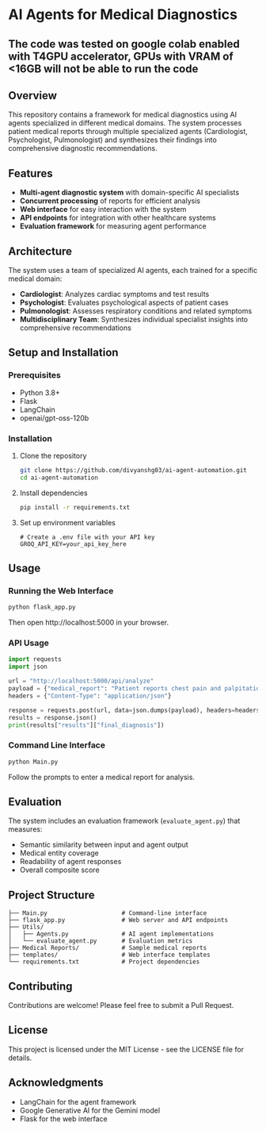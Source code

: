 # AI Agents for Medical Diagnostics
## The code was tested on google colab enabled with T4GPU accelerator,  GPUs with VRAM of <16GB will not be able to run the code 
## Overview
This repository contains a framework for medical diagnostics using AI agents specialized in different medical domains. The system processes patient medical reports through multiple specialized agents (Cardiologist, Psychologist, Pulmonologist) and synthesizes their findings into comprehensive diagnostic recommendations.

## Features
- **Multi-agent diagnostic system** with domain-specific AI specialists
- **Concurrent processing** of reports for efficient analysis
- **Web interface** for easy interaction with the system
- **API endpoints** for integration with other healthcare systems
- **Evaluation framework** for measuring agent performance

## Architecture
The system uses a team of specialized AI agents, each trained for a specific medical domain:
- **Cardiologist**: Analyzes cardiac symptoms and test results
- **Psychologist**: Evaluates psychological aspects of patient cases
- **Pulmonologist**: Assesses respiratory conditions and related symptoms
- **Multidisciplinary Team**: Synthesizes individual specialist insights into comprehensive recommendations

## Setup and Installation

### Prerequisites
- Python 3.8+
- Flask
- LangChain
- openai/gpt-oss-120b

### Installation
1. Clone the repository
   ```bash
   git clone https://github.com/divyanshg03/ai-agent-automation.git
   cd ai-agent-automation
   ```

2. Install dependencies
   ```bash
   pip install -r requirements.txt
   ```

3. Set up environment variables
   ```
   # Create a .env file with your API key
   GROQ_API_KEY=your_api_key_here
   ```

## Usage

### Running the Web Interface
```bash
python flask_app.py
```
Then open http://localhost:5000 in your browser.

### API Usage
```python
import requests
import json

url = "http://localhost:5000/api/analyze"
payload = {"medical_report": "Patient reports chest pain and palpitations..."}
headers = {"Content-Type": "application/json"}

response = requests.post(url, data=json.dumps(payload), headers=headers)
results = response.json()
print(results["results"]["final_diagnosis"])
```

### Command Line Interface
```bash
python Main.py
```
Follow the prompts to enter a medical report for analysis.

## Evaluation
The system includes an evaluation framework (`evaluate_agent.py`) that measures:
- Semantic similarity between input and agent output
- Medical entity coverage
- Readability of agent responses
- Overall composite score

## Project Structure
```
├── Main.py                     # Command-line interface
├── flask_app.py                # Web server and API endpoints
├── Utils/
│   ├── Agents.py               # AI agent implementations
│   └── evaluate_agent.py       # Evaluation metrics
├── Medical Reports/            # Sample medical reports
├── templates/                  # Web interface templates
└── requirements.txt            # Project dependencies
```

## Contributing
Contributions are welcome! Please feel free to submit a Pull Request.

## License
This project is licensed under the MIT License - see the LICENSE file for details.

## Acknowledgments
- LangChain for the agent framework
- Google Generative AI for the Gemini model
- Flask for the web interface
